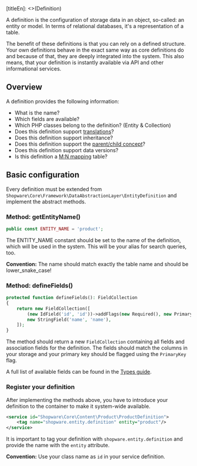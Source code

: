 [titleEn]: <>(Definition)

A definition is the configuration of storage data in an object, so-called: an entity or model. In terms of relational databases, it's a representation of a table.

The benefit of these definitions is that you can rely on a defined structure. Your own definitions behave in the exact same way as core definitions do and because of that, they are deeply integrated into the system. This also means, that your definition is instantly available via API and other informational services.

## Overview

A definition provides the following information:

- What is the name?
- Which fields are available?
- Which PHP classes belong to the definition? (Entity & Collection)
- Does this definition support [translations](./120-translations.md)?
- Does this definition support inheritance?
- Does this definition support the [parent/child concept](./110-data-inheritance.md)?
- Does this definition support data versions?
- Is this definition a [M:N mapping](./125-mapping.md) table?

## Basic configuration

Every definition must be extended from `Shopware\Core\Framework\DataAbstractionLayer\EntityDefinition` and implement the abstract methods.

### Method: getEntityName()

```php
public const ENTITY_NAME = 'product';
```

The ENTITY_NAME constant should be set to the name of the definition, which will be used in the system. This will be your alias for search queries, too.

**Convention:** The name should match exactly the table name and should be lower_snake_case!

### Method: defineFields()

```php
protected function defineFields(): FieldCollection
{
    return new FieldCollection([
        (new IdField('id', 'id'))->addFlags(new Required(), new PrimaryKey()),
        new StringField('name', 'name'),
    ]);
}
```

The method should return a new `FieldCollection` containing all fields and association fields for the definition. The fields should match the columns in your storage and your primary key should be flagged using the `PrimaryKey` flag.

A full list of available fields can be found in the [Types guide](./080-types.md).

### Register your definition

After implementing the methods above, you have to introduce your definition to the container to make it system-wide available.

```xml
<service id="Shopware\Core\Content\Product\ProductDefinition">
    <tag name="shopware.entity.definition" entity="product"/>
</service>
```

It is important to tag your definition with `shopware.entity.definition` and provide the name with the `entity` attribute.

**Convention:** Use your class name as `id` in your service definition.
